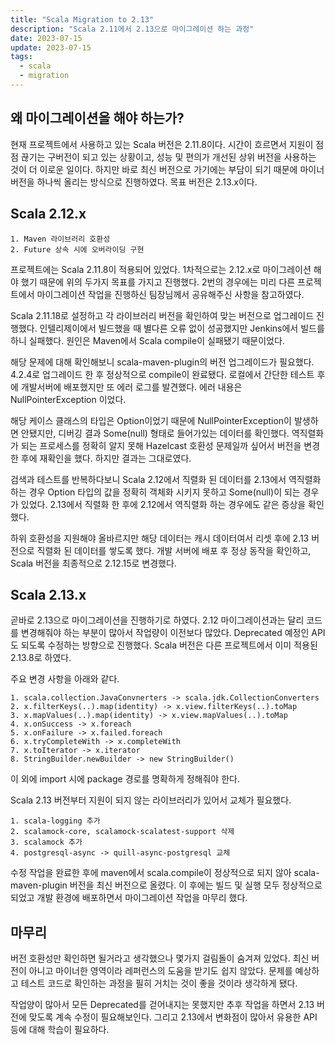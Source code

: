 ```yaml
---
title: "Scala Migration to 2.13"
description: "Scala 2.11에서 2.13으로 마이그레이션 하는 과정"
date: 2023-07-15
update: 2023-07-15
tags:
  - scala
  - migration
---
```


## 왜 마이그레이션을 해야 하는가?

현재 프로젝트에서 사용하고 있는 Scala 버전은 2.11.8이다. 시간이 흐르면서 지원이 점점 끊기는 구버전이 되고 있는 상황이고, 성능 및 편의가 개선된 상위 버전을 사용하는 것이 더 이로운 일이다. 하지만 바로 최신 버전으로 가기에는 부담이 되기 때문에 마이너 버전을 하나씩 올리는 방식으로 진행하였다. 목표 버전은 2.13.x이다.

## Scala 2.12.x

```
1. Maven 라이브러리 호환성
2. Future 상속 시에 오버라이딩 구현
```

프로젝트에는 Scala 2.11.8이 적용되어 있었다. 1차적으로는 2.12.x로 마이그레이션 해야 했기 때문에 위의 두가지 목표를 가지고 진행했다. 2번의 경우에는 미리 다른 프로젝트에서 마이그레이션 작업을 진행하신 팀장님께서 공유해주신 사항을 참고하였다.

Scala 2.11.18로 설정하고 각 라이브러리 버전을 확인하여 맞는 버전으로 업그레이드 진행했다. 인텔리제이에서 빌드했을 때 별다른 오류 없이 성공했지만 Jenkins에서 빌드를 하니 실패했다. 원인은 Maven에서 Scala compile이 실패됐기 때문이었다.

해당 문제에 대해 확인해보니 scala-maven-plugin의 버전 업그레이드가 필요했다. 4.2.4로 업그레이드 한 후 정상적으로 compile이 완료됐다. 로컬에서 간단한 테스트 후에 개발서버에 배포했지만 또 에러 로그를 발견했다. 에러 내용은 NullPointerException 이었다.

해당 케이스 클래스의 타입은 Option이었기 때문에 NullPointerException이 발생하면 안됐지만, 디버깅 결과 Some(null) 형태로 들어가있는 데이터를 확인했다. 역직렬화가 되는 프로세스를 정확히 알지 못해 Hazelcast 호환성 문제일까 싶어서 버전을 변경한 후에 재확인을 했다. 하지만 결과는 그대로였다.

검색과 테스트를 반복하다보니 Scala 2.12에서 직렬화 된 데이터를 2.13에서 역직렬화 하는 경우 Option 타입의 값을 정확히 객체화 시키지 못하고 Some(null)이 되는 경우가 있었다. 2.13에서 직렬화 한 후에 2.12에서 역직렬화 하는 경우에도 같은 증상을 확인했다.

하위 호환성을 지원해야 올바르지만 해당 데이터는 캐시 데이터여서 리셋 후에 2.13 버전으로 직렬화 된 데이터를 쌓도록 했다. 개발 서버에 배포 후 정상 동작을 확인하고, Scala 버전을 최종적으로 2.12.15로 변경했다.

## Scala 2.13.x

곧바로 2.13으로 마이그레이션을 진행하기로 하였다. 2.12 마이그레이션과는 달리 코드를 변경해줘야 하는 부분이 많아서 작업량이 이전보다 많았다. Deprecated 예정인 API도 되도록 수정하는 방향으로 진행했다. Scala 버전은 다른 프로젝트에서 이미 적용된 2.13.8로 하였다.

주요 변경 사항을 아래와 같다.

```
1. scala.collection.JavaConvnerters -> scala.jdk.CollectionConverters
2. x.filterKeys(..).map(identity) -> x.view.filterKeys(..).toMap
3. x.mapValues(..).map(identity) -> x.view.mapValues(..).toMap
4. x.onSuccess -> x.foreach
5. x.onFailure -> x.failed.foreach
6. x.tryCompleteWith -> x.completeWith
7. x.toIterator -> x.iterator
8. StringBuilder.newBuilder -> new StringBuilder()
```

이 외에 import 시에 package 경로를 명확하게 정해줘야 한다.

Scala 2.13 버전부터 지원이 되지 않는 라이브러리가 있어서 교체가 필요했다.

```
1. scala-logging 추가
2. scalamock-core, scalamock-scalatest-support 삭제
3. scalamock 추가
4. postgresql-async -> quill-async-postgresql 교체
```

수정 작업을 완료한 후에 maven에서 scala.compile이 정상적으로 되지 않아 scala-maven-plugin 버전을 최신 버전으로 올렸다. 이 후에는 빌드 및 실행 모두 정상적으로 되었고 개발 환경에 배포하면서 마이그레이션 작업을 마무리 했다.

## 마무리

버전 호환성만 확인하면 될거라고 생각했으나 몇가지 걸림돌이 숨겨져 있었다. 최신 버전이 아니고 마이너한 영역이라 레퍼런스의 도움을 받기도 쉽지 않았다. 문제를 예상하고 테스트 코드로 확인하는 과정을 필히 거치는 것이 좋을 것이라 생각하게 됐다.

작업양이 많아서 모든 Deprecated를 걷어내지는 못했지만 추후 작업을 하면서 2.13 버전에 맞도록 계속 수정이 필요해보인다. 그리고 2.13에서 변화점이 많아서 유용한 API 등에 대해 학습이 필요하다.
